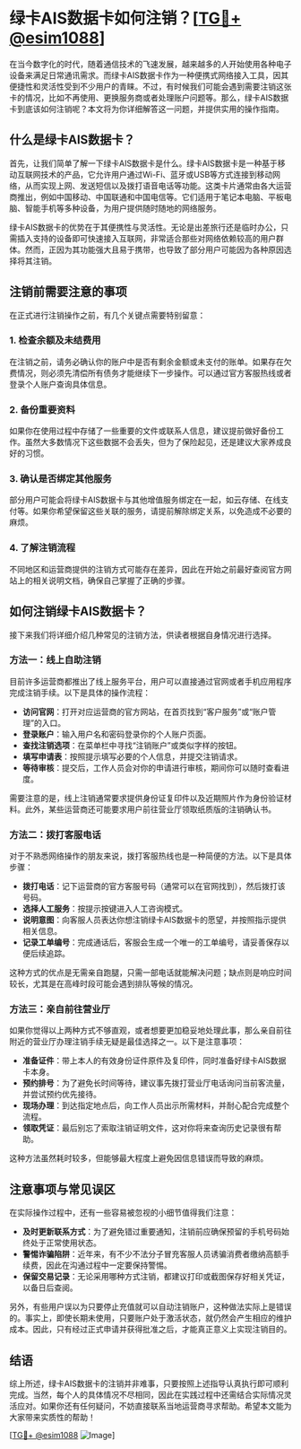 # 绿卡AIS数据卡如何注销？[[TG💪+ @esim1088](https://t.me/s/esim1088)]

在当今数字化的时代，随着通信技术的飞速发展，越来越多的人开始使用各种电子设备来满足日常通讯需求。而绿卡AIS数据卡作为一种便携式网络接入工具，因其便捷性和灵活性受到不少用户的青睐。不过，有时候我们可能会遇到需要注销这张卡的情况，比如不再使用、更换服务商或者处理账户问题等。那么，绿卡AIS数据卡到底该如何注销呢？本文将为你详细解答这一问题，并提供实用的操作指南。

## 什么是绿卡AIS数据卡？

首先，让我们简单了解一下绿卡AIS数据卡是什么。绿卡AIS数据卡是一种基于移动互联网技术的产品，它允许用户通过Wi-Fi、蓝牙或USB等方式连接到移动网络，从而实现上网、发送短信以及拨打语音电话等功能。这类卡片通常由各大运营商推出，例如中国移动、中国联通和中国电信等。它们适用于笔记本电脑、平板电脑、智能手机等多种设备，为用户提供随时随地的网络服务。

绿卡AIS数据卡的优势在于其便携性与灵活性。无论是出差旅行还是临时办公，只需插入支持的设备即可快速接入互联网，非常适合那些对网络依赖较高的用户群体。然而，正因为其功能强大且易于携带，也导致了部分用户可能因为各种原因选择将其注销。

## 注销前需要注意的事项

在正式进行注销操作之前，有几个关键点需要特别留意：

### 1. **检查余额及未结费用**
   在注销之前，请务必确认你的账户中是否有剩余金额或未支付的账单。如果存在欠费情况，则必须先清偿所有债务才能继续下一步操作。可以通过官方客服热线或者登录个人账户查询具体信息。

### 2. **备份重要资料**
   如果你在使用过程中存储了一些重要的文件或联系人信息，建议提前做好备份工作。虽然大多数情况下这些数据不会丢失，但为了保险起见，还是建议大家养成良好的习惯。

### 3. **确认是否绑定其他服务**
   部分用户可能会将绿卡AIS数据卡与其他增值服务绑定在一起，如云存储、在线支付等。如果你希望保留这些关联的服务，请提前解除绑定关系，以免造成不必要的麻烦。

### 4. **了解注销流程**
   不同地区和运营商提供的注销方式可能存在差异，因此在开始之前最好查阅官方网站上的相关说明文档，确保自己掌握了正确的步骤。

## 如何注销绿卡AIS数据卡？

接下来我们将详细介绍几种常见的注销方法，供读者根据自身情况进行选择。

### 方法一：线上自助注销
目前许多运营商都推出了线上服务平台，用户可以直接通过官网或者手机应用程序完成注销手续。以下是具体的操作流程：
   
   - **访问官网**：打开对应运营商的官方网站，在首页找到“客户服务”或“账户管理”的入口。
   - **登录账户**：输入用户名和密码登录你的个人账户页面。
   - **查找注销选项**：在菜单栏中寻找“注销账户”或类似字样的按钮。
   - **填写申请表**：按照提示填写必要的个人信息，并提交注销请求。
   - **等待审核**：提交后，工作人员会对你的申请进行审核，期间你可以随时查看进度。

需要注意的是，线上注销通常要求提供身份证复印件以及近期照片作为身份验证材料。此外，某些运营商还可能要求用户前往营业厅领取纸质版的注销确认书。

### 方法二：拨打客服电话
对于不熟悉网络操作的朋友来说，拨打客服热线也是一种简便的方法。以下是具体步骤：

   - **拨打电话**：记下运营商的官方客服号码（通常可以在官网找到），然后拨打该号码。
   - **选择人工服务**：按提示按键进入人工咨询模式。
   - **说明意图**：向客服人员表达你想注销绿卡AIS数据卡的愿望，并按照指示提供相关信息。
   - **记录工单编号**：完成通话后，客服会生成一个唯一的工单编号，请妥善保存以便后续追踪。

这种方式的优点是无需亲自跑腿，只需一部电话就能解决问题；缺点则是响应时间较长，尤其是在高峰时段可能会遇到排队等候的情况。

### 方法三：亲自前往营业厅
如果你觉得以上两种方式不够直观，或者想要更加稳妥地处理此事，那么亲自前往附近的营业厅办理注销手续无疑是最佳选择之一。以下是注意事项：

   - **准备证件**：带上本人的有效身份证件原件及复印件，同时准备好绿卡AIS数据卡本身。
   - **预约排号**：为了避免长时间等待，建议事先拨打营业厅电话询问当前客流量，并尝试预约优先接待。
   - **现场办理**：到达指定地点后，向工作人员出示所需材料，并耐心配合完成整个流程。
   - **领取凭证**：最后别忘了索取注销证明文件，这对你将来查询历史记录很有帮助。

这种方法虽然耗时较多，但能够最大程度上避免因信息错误而导致的麻烦。

## 注意事项与常见误区

在实际操作过程中，还有一些容易被忽视的小细节值得我们注意：

- **及时更新联系方式**：为了避免错过重要通知，注销前应确保预留的手机号码始终处于正常使用状态。
- **警惕诈骗陷阱**：近年来，有不少不法分子冒充客服人员诱骗消费者缴纳高额手续费，因此在沟通过程中一定要保持警惕。
- **保留交易记录**：无论采用哪种方式注销，都建议打印或截图保存好相关凭证，以备日后查阅。

另外，有些用户误以为只要停止充值就可以自动注销账户，这种做法实际上是错误的。事实上，即使长期未使用，只要账户处于激活状态，就仍然会产生相应的维护成本。因此，只有经过正式申请并获得批准之后，才能真正意义上实现注销目的。

## 结语

综上所述，绿卡AIS数据卡的注销并非难事，只要按照上述指导认真执行即可顺利完成。当然，每个人的具体情况不尽相同，因此在实践过程中还需结合实际情况灵活应对。如果你还有任何疑问，不妨直接联系当地运营商寻求帮助。希望本文能为大家带来实质性的帮助！

[[TG💪+ @esim1088](https://t.me/s/esim1088) ![Image](https://i.postimg.cc/4NQfJmqS/Snipaste-2025-05-13-00-14-12.png)]